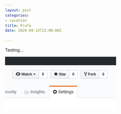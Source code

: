 ```yaml
---
layout: post
categories:
- vacation
title: Prufa
date: 2020-04-15T22:00:00Z

---
```

Testing...

![](/uploads/2020-04-12_16-34-39.png)